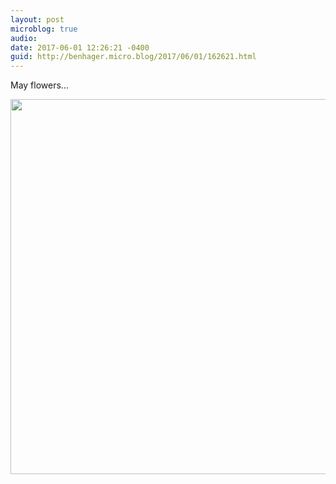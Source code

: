 ```yaml
---
layout: post
microblog: true
audio: 
date: 2017-06-01 12:26:21 -0400
guid: http://benhager.micro.blog/2017/06/01/162621.html
---
```

May flowers...

<img src="http://benhager.micro.blog/uploads/2017/d22f007119.jpg" width="600" height="600" style="height: auto" />
